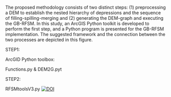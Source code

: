 The proposed methodology consists of two distinct steps: (1) preprocessing a DEM to establish the nested hierarchy of depressions and the sequence of filling-spilling-merging and (2) generating the DEM-graph and executing the GB-RFSM. In this study, an ArcGIS Python toolkit is developed to perform the first step, and a Python program is presented for the GB-RFSM implementation. The suggested framework and the connection between the two processes are depicted in this figure.

STEP1:

ArcGID Python toolbox:

Functions.py & DEM2G.pyt

 

STEP2:

RFSMtoolsV3.py
[![DOI](https://zenodo.org/badge/751007456.svg)](https://zenodo.org/doi/10.5281/zenodo.10602351)
